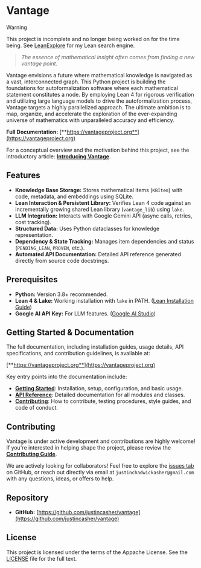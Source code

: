 # Vantage

> [!WARNING]
> This project is incomplete and no longer being worked on for the time being. See [LeanExplore](https://github.com/justincasher/lean-explore) for my Lean search engine.

> *The essence of mathematical insight often comes from finding a new vantage point.*

Vantage envisions a future where mathematical knowledge is navigated as a vast, interconnected graph. This Python project is building the foundations for autoformalization software where each mathematical statement constitutes a node. By employing Lean 4 for rigorous verification and utilizing large language models to drive the autoformalization process, Vantage targets a highly parallelized approach. The ultimate ambition is to map, organize, and accelerate the exploration of the ever-expanding universe of mathematics with unparalleled accuracy and efficiency.

**Full Documentation:** [**https://vantageproject.org**](https://vantageproject.org)

For a conceptual overview and the motivation behind this project, see the introductory article: **[Introducing Vantage](https://justinasher.me/introducing_vantage)**.

## Features

* **Knowledge Base Storage:** Stores mathematical items (`KBItem`) with code, metadata, and embeddings using SQLite.
* **Lean Interaction & Persistent Library:** Verifies Lean 4 code against an incrementally growing shared Lean library (`vantage_lib`) using `lake`.
* **LLM Integration:** Interacts with Google Gemini API (async calls, retries, cost tracking).
* **Structured Data:** Uses Python dataclasses for knowledge representation.
* **Dependency & State Tracking:** Manages item dependencies and status (`PENDING_LEAN`, `PROVEN`, etc.).
* **Automated API Documentation:** Detailed API reference generated directly from source code docstrings.

## Prerequisites

* **Python:** Version 3.8+ recommended.
* **Lean 4 & Lake:** Working installation with `lake` in PATH. ([Lean Installation Guide](https://lean-lang.org/lean4/doc/quickstart.html))
* **Google AI API Key:** For LLM features. ([Google AI Studio](https://aistudio.google.com/))

## Getting Started & Documentation

The full documentation, including installation guides, usage details, API specifications, and contribution guidelines, is available at:

[**https://vantageproject.org**](https://vantageproject.org)

Key entry points into the documentation include:

* **[Getting Started](https://vantageproject.org/installation/)**: Installation, setup, configuration, and basic usage.
* **[API Reference](https://vantageproject.org/reference/)**: Detailed documentation for all modules and classes.
* **[Contributing](https://vantageproject.org/contributing/)**: How to contribute, testing procedures, style guides, and code of conduct.

## Contributing

Vantage is under active development and contributions are highly welcome! If you're interested in helping shape the project, please review the **[Contributing Guide](https://vantageproject.org/contributing/)**.

We are actively looking for collaborators! Feel free to explore the [issues tab](https://github.com/justincasher/vantage/issues) on GitHub, or reach out directly via email at `justinchadwickasher@gmail.com` with any questions, ideas, or offers to help.

## Repository

* **GitHub:** [https://github.com/justincasher/vantage](https://github.com/justincasher/vantage)

## License

This project is licensed under the terms of the Appache License. See the [LICENSE](LICENSE) file for the full text.
